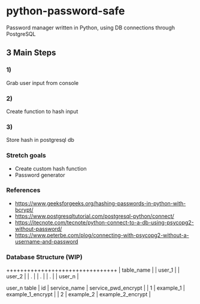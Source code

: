 # python-password-safe
Password manager written in Python, using DB connections through PostgreSQL

## 3 Main Steps

### 1)
Grab user input from console

### 2)
Create function to hash input

### 3)
Store hash in postgresql db

### Stretch goals
- Create custom hash function
- Password generator

### References
- https://www.geeksforgeeks.org/hashing-passwords-in-python-with-bcrypt/
- https://www.postgresqltutorial.com/postgresql-python/connect/
- https://itecnote.com/tecnote/python-connect-to-a-db-using-psycopg2-without-password/
- https://www.peterbe.com/plog/connecting-with-psycopg2-without-a-username-and-password

### Database Structure (WIP)
++++++++++++++++++++++++++++++++
| table_name | 
| user_1     | 
| user_2     |
|    .       |
|    .       |
|    .       |
| user_n     |

user_n table
| id | service_name | service_pwd_encrypt |
| 1  | example_1    | example_1_encrypt   |
| 2  | example_2    | example_2_encrypt   |